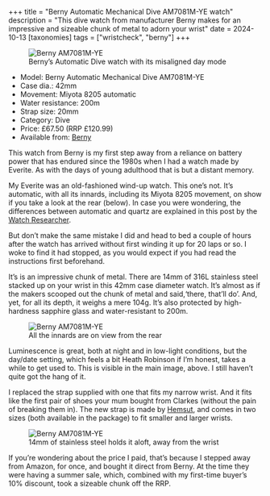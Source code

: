 +++
title = "Berny Automatic Mechanical Dive AM7081M-YE watch"
description = "This dive watch from manufacturer Berny makes for an impressive and sizeable chunk of metal to adorn your wrist"
date = 2024-10-13
[taxonomies]
tags = ["wristcheck", "berny"]
+++

<figure>
        <img src="berny-automatic-dive-AM7081M-YE-watch-1.jpg" srcset="berny-automatic-dive-AM7081M-YE-watch-1.jpg 1024w, berny-automatic-dive-AM7081M-YE-watch-1.avif 1024w, berny-automatic-dive-AM7081M-YE-watch-1.heic 1024w, berny-automatic-dive-AM7081M-YE-watch-1.webp 1024w" alt="Berny AM7081M-YE" />
        <figcaption>Berny’s Automatic Dive watch with its misaligned day mode</figcaption>
</figure>

- Model: Berny Automatic Mechanical Dive AM7081M-YE
- Case dia.: 42mm
- Movement: Miyota 8205 automatic 
- Water resistance: 200m
- Strap size: 20mm 
- Category: Dive
- Price: £67.50 (RRP £120.99) 
- Available from: [Berny](https://www.bernywatch.com/?ref=ihzqtbbh)

This watch from Berny is my first step away from a reliance on battery power that has endured since the 1980s when I had a watch made by Everite. As with the days of young adulthood that is but a distant memory.

My Everite was an old-fashioned wind-up watch. This one’s not. It’s automatic, with all its innards, including its Miyota 8205 movement, on show if you take a look at the rear (below). In case you were wondering, the differences between automatic and quartz are explained in this post by the [Watch Researcher](https://www.watchresearcher.com/quartz-vs-automatic-watch/).

But don’t make the same mistake I did and head to bed a couple of hours after the watch has arrived without first winding it up for 20 laps or so. I woke to find it had stopped, as you would expect if you had read the instructions first beforehand.

It’s is an impressive chunk of metal. There are 14mm of 316L stainless steel stacked up on your wrist in this 42mm case diameter watch. It’s almost as if the makers scooped out the chunk of metal and said,‘there, that’ll do’. And, yet, for all its depth, it weighs a mere 104g. It’s also protected by high-hardness sapphire glass and water-resistant to 200m.

<figure>
        <img src="berny-automatic-dive-AM7081M-YE-watch-2.jpg" srcset="berny-automatic-dive-AM7081M-YE-watch-2.jpg 1024w, berny-automatic-dive-AM7081M-YE-watch-2.avif 1024w, berny-automatic-dive-AM7081M-YE-watch-2.heic 1024w, berny-automatic-dive-AM7081M-YE-watch-2.webp 1024w" alt="Berny AM7081M-YE" />
        <figcaption>All the innards are on view from the rear</figcaption>
</figure>

Luminescence is great, both at night and in low-light conditions, but the day/date setting, which feels a bit Heath Robinson if I’m honest, takes a while to get used to. This is visible in the main image, above. I still haven’t quite got the hang of it.

I replaced the strap supplied with one that fits my narrow wrist. And it fits like the first pair of shoes your mum bought from Clarkes (without the pain of breaking them in). The new strap is made by [Hemsut](https://amzn.to/3X9G54k), and comes in two sizes (both available in the package) to fit smaller and larger wrists.

<figure>
        <img src="berny-automatic-dive-AM7081M-YE-watch-3.jpg" srcset="berny-automatic-dive-AM7081M-YE-watch-3.jpg 1024w, berny-automatic-dive-AM7081M-YE-watch-3.avif 1024w, berny-automatic-dive-AM7081M-YE-watch-3.heic 1024w, berny-automatic-dive-AM7081M-YE-watch-3.webp 1024w" alt="Berny AM7081M-YE" />
        <figcaption>14mm of stainless steel holds it aloft, away from the wrist</figcaption>
</figure>

If you’re wondering about the price I paid, that’s because I stepped away from Amazon, for once, and bought it direct from Berny. At the time they were having a summer sale, which, combined with my first-time buyer’s 10% discount, took a sizeable chunk off the RRP.